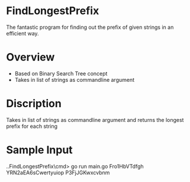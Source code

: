 # FindLongestPrefix
The fantastic program for finding out the prefix of given strings in an efficient way.

# Overview
- Based on Binary Search Tree concept
- Takes in list of strings as commandline argument

# Discription 
Takes in list of strings as commandline argument and returns the longest prefix for each string

# Sample Input 
..FindLongestPrefix\cmd> go run main.go Fro1HbVTdfgh YRN2aEA6sCwertyuiop P3FjJGKwxcvbnm 
